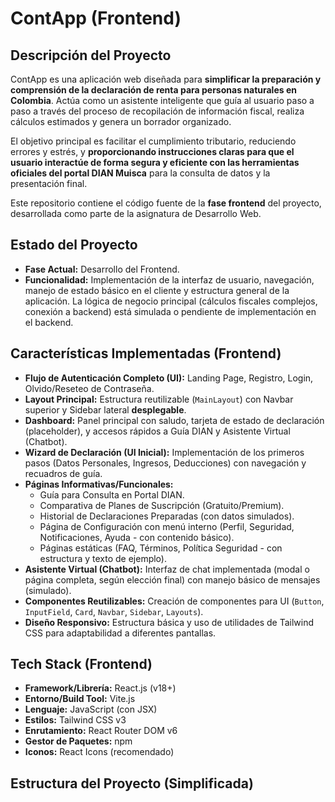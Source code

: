 # ContApp (Frontend)

## Descripción del Proyecto

ContApp es una aplicación web diseñada para **simplificar la preparación y comprensión de la declaración de renta para personas naturales en Colombia**. Actúa como un asistente inteligente que guía al usuario paso a paso a través del proceso de recopilación de información fiscal, realiza cálculos estimados y genera un borrador organizado.

El objetivo principal es facilitar el cumplimiento tributario, reduciendo errores y estrés, y **proporcionando instrucciones claras para que el usuario interactúe de forma segura y eficiente con las herramientas oficiales del portal DIAN Muisca** para la consulta de datos y la presentación final.

Este repositorio contiene el código fuente de la **fase frontend** del proyecto, desarrollada como parte de la asignatura de Desarrollo Web.

## Estado del Proyecto

* **Fase Actual:** Desarrollo del Frontend.
* **Funcionalidad:** Implementación de la interfaz de usuario, navegación, manejo de estado básico en el cliente y estructura general de la aplicación. La lógica de negocio principal (cálculos fiscales complejos, conexión a backend) está simulada o pendiente de implementación en el backend.

## Características Implementadas (Frontend)

* **Flujo de Autenticación Completo (UI):** Landing Page, Registro, Login, Olvido/Reseteo de Contraseña.
* **Layout Principal:** Estructura reutilizable (`MainLayout`) con Navbar superior y Sidebar lateral **desplegable**.
* **Dashboard:** Panel principal con saludo, tarjeta de estado de declaración (placeholder), y accesos rápidos a Guía DIAN y Asistente Virtual (Chatbot).
* **Wizard de Declaración (UI Inicial):** Implementación de los primeros pasos (Datos Personales, Ingresos, Deducciones) con navegación y recuadros de guía.
* **Páginas Informativas/Funcionales:**
    * Guía para Consulta en Portal DIAN.
    * Comparativa de Planes de Suscripción (Gratuito/Premium).
    * Historial de Declaraciones Preparadas (con datos simulados).
    * Página de Configuración con menú interno (Perfil, Seguridad, Notificaciones, Ayuda - con contenido básico).
    * Páginas estáticas (FAQ, Términos, Política Seguridad - con estructura y texto de ejemplo).
* **Asistente Virtual (Chatbot):** Interfaz de chat implementada (modal o página completa, según elección final) con manejo básico de mensajes (simulado).
* **Componentes Reutilizables:** Creación de componentes para UI (`Button`, `InputField`, `Card`, `Navbar`, `Sidebar`, `Layouts`).
* **Diseño Responsivo:** Estructura básica y uso de utilidades de Tailwind CSS para adaptabilidad a diferentes pantallas.

## Tech Stack (Frontend)

* **Framework/Librería:** React.js (v18+)
* **Entorno/Build Tool:** Vite.js
* **Lenguaje:** JavaScript (con JSX)
* **Estilos:** Tailwind CSS v3
* **Enrutamiento:** React Router DOM v6
* **Gestor de Paquetes:** npm
* **Iconos:** React Icons (recomendado)

## Estructura del Proyecto (Simplificada)
